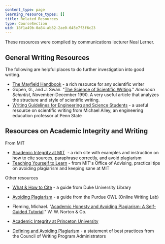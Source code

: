 ```yaml
---
content_type: page
learning_resource_types: []
title: Related Resources
type: CourseSection
uid: 18f1a49b-0a84-ab32-2ae0-645e7f3f6c23
---
```


These resources were compiled by communications lecturer Neal Lerner.

General Writing Resources
-------------------------

The following are helpful places to do further investigation into good writing.

*   [The Mayfield Handbook](http://www.mhhe.com/mayfieldpub/tsw/home.htm) - a rich resource for any scientific writer
*   Gopen, G., and J. Swan. "[The Science of Scientific Writing](http://www.americanscientist.org/issues/feature/the-science-of-scientific-writing/1)." _American Scientist_, November-December 1990. A very useful article that analyzes the structure and style of scientific writing.
*   [Writing Guidelines for Engineering and Science Students](http://writing.engr.psu.edu/) - a useful resource on scientific writing from Michael Alley, an engineering education professor at Penn State

Resources on Academic Integrity and Writing
-------------------------------------------

From MIT

*   [Academic Integrity at MIT](http://web.mit.edu/academicintegrity/)  - a rich site with examples and instruction on how to cite sources, paraphrase correctly, and avoid plagiarism
*   [Teaching Yourself to Learn](https://firstyear.mit.edu/tutoring-support/study-tips/tooling-and-studying) - from MIT's Office of Advising, practical tips on avoiding plagiarism and keeping sane at MIT

Other resources

*   [What & How to Cite](https://plagiarism.duke.edu/) - a guide from Duke University Library
*   [Avoiding Plagiarism](http://owl.english.purdue.edu/owl/resource/589/01/) - a guide from the Purdue OWL (Online Writing Lab)

*   Fleming, Michael. "[Academic Honesty and Avoiding Plagiarism: A Self-Guided Tutorial](http://www.wwnorton.com/college/english/write/writesite/plagiarism_tutorial/research_plagiarism_1.aspx)." W. W. Norton & Co.
*   [Academic Integrity at Princeton University](http://www.princeton.edu/main/academics/policies/)
*   [Defining and Avoiding Plagiarism](http://wpacouncil.org/node/9) - a statement of best practices from the Council of Writing Program Administrators